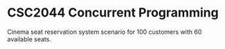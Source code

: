 # CSC2044 Concurrent Programming
Cinema seat reservation system scenario for 100 customers with 60 available seats.

